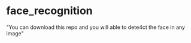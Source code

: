 # face_recognition

"You can download this repo and you will able to dete4ct the face in any image"
